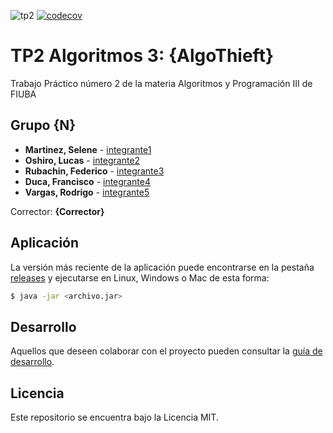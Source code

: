 ![tp2](https://github.com/SeleneMartinez/Algo3_AlgoThieft/actions/workflows/build.yml/badge.svg) [![codecov](https://codecov.io/gh/SeleneMartinez/Algo3_AlgoThieft/branch/master/graph/badge.svg)](https://codecov.io/gh/SeleneMartinez/Algo3_AlgoThieft)

# TP2 Algoritmos 3: {AlgoThieft} 

Trabajo Práctico número 2 de la materia Algoritmos y Programación III de FIUBA

## Grupo {N}

* **Martinez, Selene** - [integrante1](https://github.com/SeleneMartinez)
* **Oshiro, Lucas** - [integrante2](https://github.com/LucasOshiro1)
* **Rubachin, Federico** - [integrante3](https://github.com/federubachin)
* **Duca, Francisco** - [integrante4](https://github.com/franciscoduc4)
* **Vargas, Rodrigo** - [integrante5](https://github.com/Scuero)

Corrector: **{Corrector}**

## Aplicación

La versión más reciente de la aplicación puede encontrarse en la pestaña [releases](https://github.com/SeleneMartinez/Algo3_AlgoThieft/releases/latest) y ejecutarse en Linux, Windows o Mac de esta forma:

```bash
$ java -jar <archivo.jar>
```

## Desarrollo

Aquellos que deseen colaborar con el proyecto pueden consultar la [guía de desarrollo](./docs/Desarrollo.md).

## Licencia

Este repositorio se encuentra bajo la Licencia MIT.
